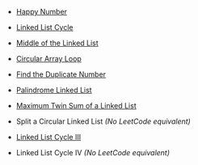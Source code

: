 - [Happy Number](https://leetcode.com/problems/happy-number/)
    
- [Linked List Cycle](https://leetcode.com/problems/linked-list-cycle/)
    
- [Middle of the Linked List](https://leetcode.com/problems/middle-of-the-linked-list/)
    
- [Circular Array Loop](https://leetcode.com/problems/circular-array-loop/)
    
- [Find the Duplicate Number](https://leetcode.com/problems/find-the-duplicate-number/)
    
- [Palindrome Linked List](https://leetcode.com/problems/palindrome-linked-list/)
    
- [Maximum Twin Sum of a Linked List](https://leetcode.com/problems/maximum-twin-sum-of-a-linked-list/)
    
- Split a Circular Linked List _(No LeetCode equivalent)_
    
- [Linked List Cycle III](https://leetcode.com/problems/linked-list-cycle-ii/)
    
- Linked List Cycle IV _(No LeetCode equivalent)_